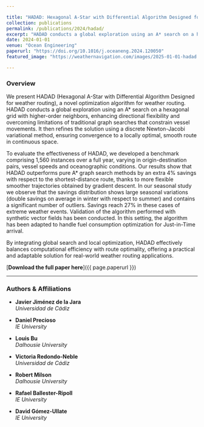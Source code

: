 ```yaml
---

title: "HADAD: Hexagonal A-Star with Differential Algorithm Designed for weather routing"
collection: publications
permalink: /publications/2024/hadad/
excerpt: "HADAD conducts a global exploration using an A* search on a hexagonal grid with higher-order neighbors, then refines the solution using a discrete Newton-Jacobi variational method."
date: 2024-01-01
venue: "Ocean Engineering"
paperurl: "https://doi.org/10.1016/j.oceaneng.2024.120050"
featured_image: "https://weathernavigation.com/images/2025-01-01-hadad.jpeg"

---
```


### Overview

We present HADAD (Hexagonal A-Star with Differential Algorithm Designed for weather routing), a novel optimization algorithm for weather routing. HADAD conducts a global exploration using an A* search on a hexagonal grid with higher-order neighbors, enhancing directional flexibility and overcoming limitations of traditional graph searches that constrain vessel movements. It then refines the solution using a discrete Newton-Jacobi variational method, ensuring convergence to a locally optimal, smooth route in continuous space.

To evaluate the effectiveness of HADAD, we developed a benchmark comprising 1,560 instances over a full year, varying in origin-destination pairs, vessel speeds and oceanographic conditions. Our results show that HADAD outperforms pure A* graph search methods by an extra 4% savings with respect to the shortest-distance route, thanks to more flexible smoother trajectories obtained by gradient descent. In our seasonal study we observe that the savings distribution shows large seasonal variations (double savings on average in winter with respect to summer) and contains a significant number of outliers. Savings reach 27% in these cases of extreme weather events. Validation of the algorithm performed with synthetic vector fields has been conducted. In this setting, the algorithm has been adapted to handle fuel consumption optimization for Just-in-Time arrival.

By integrating global search and local optimization, HADAD effectively balances computational efficiency with route optimality, offering a practical and adaptable solution for real-world weather routing applications.

[**Download the full paper here**]({{ page.paperurl }})

---

### Authors & Affiliations

- **Javier Jiménez de la Jara**  
  _Universidad de Cádiz_

- **Daniel Precioso**  
  _IE University_

- **Louis Bu**  
  _Dalhousie University_

- **Victoria Redondo-Neble**  
  _Universidad de Cádiz_

- **Robert Milson**  
  _Dalhousie University_

- **Rafael Ballester-Ripoll**  
  _IE University_

- **David Gómez-Ullate**  
  _IE University_
